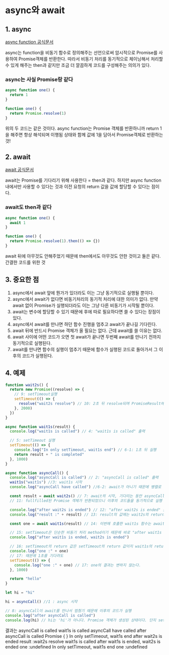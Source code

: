 # async와 await

## 1. async

[async function 공식문서](https://developer.mozilla.org/ko/docs/Web/JavaScript/Reference/Statements/async_function)

async는 function을 비동기 함수로 정의해주는 선언으로써 암시적으로 Promise를 사용하여 Promise객체를 반환한다. 따라서 비동기 처리를 동기적으로 체이닝해서 처리할 수 있게 해주는 then과 같지만 조금 더 깔끔하게 코드를 구성해주는 의의가 있다.

### async는 사실 Promise랑 같다

```js
async function one() {
  return 1
}

function one() {
  return Promise.resolve(1)
}
```

위의 두 코드는 같은 것이다. async function는 Promise 객체를 반환하니까 return 1을 해주면 항상 해석되며 이행됨 상태와 함께 값에 1을 담아서 Promise객체로 반환하는 것!

## 2. await

[await 공식문서](https://developer.mozilla.org/ko/docs/Web/JavaScript/Reference/Operators/await)

await는 Promise를 기다리기 위해 사용한다 = then과 같다. 하지만 async function내에서만 사용할 수 있다는 것과 이전 요청의 return 값을 값에 할당할 수 있다는 점이다.

### await도 then과 같다

```js
async function one() {
  await 1
}

function one() {
  return Promise.resolve(1).then(() => {})
}
```

await 뒤에 아무것도 안해주었기 때문에 then에서도 아무것도 안한 것이고 둘은 같다. 간결한 코드를 위한 것

## 3. 중요한 점

1. async에서 await 앞에 뭔가가 있더라도 이는 그냥 동기적으로 실행될 뿐이다.
2. async에서 await가 없다면 비동기처리의 동기적 처리에 대한 의미가 없다.
   만약 await 없이 Promise가 실행되더라도 이는 그냥 다른 비동기가 시작될 뿐이다.
3. await는 변수에 할당할 수 있기 때문에 후에 따로 필요하다면 쓸 수 있다는 장점이 있다.
4. async에서 await를 만나면 하던 함수 진행을 멈추고 await가 끝나길 기다린다.
5. await 뒤에 반드시 Promise 객체가 올 필요는 없다. 근데 await를 쓸 이유는 없다.
6. await 사이에 어떤 코드가 오면 첫 await가 끝나면 두번째 await를 만나기 전까지 동기적으로 실행된다.
7. await를 만나면 함수의 실행이 멈추기 때문에 함수가 실행된 코드로 돌아가서 그 이후의 코드가 실행된다.

## 4. 예제

```js
function wait2s() {
  return new Promise((resolve) => {
    // 9: setTimeout실행
    setTimeout(() => {
      resolve("wait2s resolve") // 10: 2초 뒤 resolve되며 PromiseResult에 "wait2s resolve"이 담겨서 fullfilled state의 Promise 반환
    }, 2000)
  })
}

async function wait1s(result) {
  console.log("wait1s is called") // 4: "wait1s is called" 출력

  // 5: setTimeout 실행
  setTimeout(() => {
    console.log("In only setTimeout, wait1s end") // 6-1: 1초 뒤 실행
    return result + " is completed"
  }, 1000)
}

async function asyncCall() {
  console.log("asyncCall is called") // 2: "asyncCall is called" 출력
  wait1s("wait1s") //3: wait1s 시작
  console.log("asyncCall have called") //6-2: await가 아니기 때문에 병렬로 처리되는 함수는 따로 처리되고 "asyncCall have called" 출력

  const result = await wait2s() // 7: await의 시작, 기다리는 동안 asyncCall은 멈추게 됨
  // 11: fullfilled된 Promise 객체가 반환되었으니 이후의 코드들을 동기적으로 실행

  console.log("after wait2s is ended") // 12: "after wait2s is ended" 출력
  console.log("result :" + result) // 13: result의 값에는 wait2s의 return 값인 "wait2s resolve"가 할당되어있다.

  const one = await wait1s(result) // 14: 이번에 호출한 wait1s 함수는 await

  // 15: setTimeout은 단순한 비동기 처리 method이기 때문에 바로 "after wait1s is ended, wait2s is ended"가 출력
  console.log("after wait1s is ended, wait2s is ended")

  // 16: setTimeout의 return 값은 setTimeout의 return 값이지 wait1s의 return값은 undefined이다.
  console.log("one :" + one)
  // 17: 때문에 1초를 기다려도
  setTimeout(() => {
    console.log("one :" + one) // 17: one의 결과는 변하지 않는다.
  }, 1000)

  return "hello"
}

let hi = "hi"

hi = asyncCall() //1 : async 시작

// 8: asyncCall이 await를 만나서 멈췄기 때문에 이후의 코드가 실행
console.log("after asyncCall is called")
console.log(hi) // hi는 'hi'가 아니다. Promise 객체가 생성된 상태이다. 단지 settled되지 않아서 pending 상태인 Promise일 뿐이다.
```

결과는
asyncCall is called
wait1s is called
asyncCall have called
after asyncCall is called
Promise { <pending> }
In only setTimeout, wait1s end
after wait2s is ended
result :wait2s resolve
wait1s is called
after wait1s is ended, wait2s is ended
one :undefined
In only setTimeout, wait1s end
one :undefined
